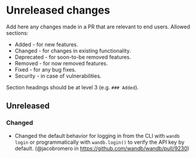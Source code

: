 # Unreleased changes

Add here any changes made in a PR that are relevant to end users. Allowed sections:

- Added - for new features.
- Changed - for changes in existing functionality.
- Deprecated - for soon-to-be removed features.
- Removed - for now removed features.
- Fixed - for any bug fixes.
- Security - in case of vulnerabilities.

Section headings should be at level 3 (e.g. `### Added`).

## Unreleased

### Changed

- Changed the default behavior for logging in from the CLI with `wandb login` or programmatically with `wandb.login()` to verify the API key by default. (@jacobromero in https://github.com/wandb/wandb/pull/9230)
